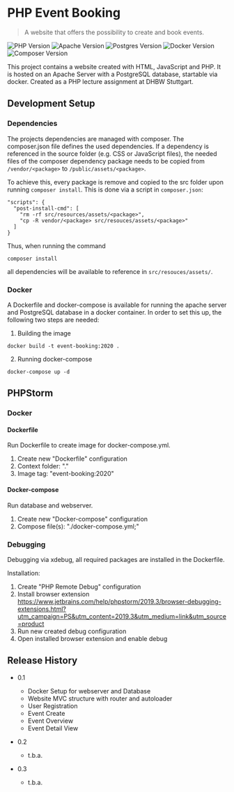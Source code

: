 # PHP Event Booking
> A website that offers the possibility to create and book events.

![PHP Version][php-image]
![Apache Version][apache-image]
![Postgres Version][postgres-image]
![Docker Version][docker-image]
![Composer Version][composer-image]

This project contains a website created with HTML, JavaScript and PHP. It is hosted on an Apache Server with a PostgreSQL database, startable via docker. Created as a PHP lecture assignment at DHBW Stuttgart.

## Development Setup

### Dependencies

The projects dependencies are managed with composer. The composer.json file defines the used dependencies. If a dependency is referenced in the source folder (e.g. CSS or JavaScript files), the needed files of the composer dependency package needs to be copied from ```/vendor/<package>``` to ```/public/assets/<package>```.

To achieve this, every package is remove and copied to the src folder upon running ```composer install```. This is done via a script in ```composer.json```:
```
"scripts": {
  "post-install-cmd": [
    "rm -rf src/resources/assets/<package>",
    "cp -R vendor/<package> src/resouces/assets/<package>"
  ]
}
```

Thus, when running the command

```
composer install
```
all dependencies will be available to reference in ```src/resouces/assets/```.

### Docker

A Dockerfile and docker-compose is available for running the apache server and PostgreSQL database in a docker container. In order to set this up, the following two steps are needed:
1. Building the image
```
docker build -t event-booking:2020 .
```

2. Running docker-compose
```
docker-compose up -d
```

## PHPStorm

### Docker

#### Dockerfile

Run Dockerfile to create image for docker-compose.yml.

1. Create new "Dockerfile" configuration
2. Context folder: "."
3. Image tag: "event-booking:2020"

#### Docker-compose

Run database and webserver.

1. Create new "Docker-compose" configuration
2. Compose file(s): "./docker-compose.yml;"

### Debugging

Debugging via xdebug, all required packages are installed in the Dockerfile.

Installation:
1. Create "PHP Remote Debug" configuration
2. Install browser extension https://www.jetbrains.com/help/phpstorm/2019.3/browser-debugging-extensions.html?utm_campaign=PS&utm_content=2019.3&utm_medium=link&utm_source=product
3. Run new created debug configuration
4. Open installed browser extension and enable debug

## Release History

* 0.1
    * Docker Setup for webserver and Database
    * Website MVC structure with router and autoloader
    * User Registration
    * Event Create
    * Event Overview
    * Event Detail View
    
* 0.2
    * t.b.a.
* 0.3
    * t.b.a.

<!-- Markdown link & img dfn's -->
[php-image]: https://img.shields.io/badge/php-v7.4.3-brightgreen?style=flat-square&logo=php
[composer-image]: https://img.shields.io/badge/composer-v1.9.3-brightgreen?style=flat-square&logo=composer
[bootstrap-image]: https://img.shields.io/badge/bootstrap-v4.3.1-brightgreen?style=flat-square&logo=bootstrap
[postgres-image]: https://img.shields.io/badge/postgres-v12.2-brightgreen?style=flat-square&logo=postgresql
[docker-image]: https://img.shields.io/badge/docker-v19.03.6+-brightgreen?style=flat-square&logo=docker
[apache-image]: https://img.shields.io/badge/apache-v2.4.41+-brightgreen?style=flat-square&logo=apache
